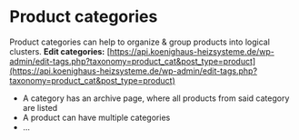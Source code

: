 # Product categories

Product categories can help to organize & group products into logical clusters.
**Edit categories:** [https://api.koenighaus-heizsysteme.de/wp-admin/edit-tags.php?taxonomy=product_cat&post_type=product](https://api.koenighaus-heizsysteme.de/wp-admin/edit-tags.php?taxonomy=product_cat&post_type=product)

- A category has an archive page, where all products from said category are listed
- A product can have multiple categories
- ...
